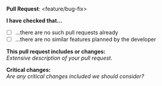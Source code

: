 **Pull Request**: <feature/bug-fix>

**I have checked that...**

- [ ] ...there are no such pull requests already
- [ ] ...there are no similar features planned by the developer

**This pull request includes or changes:** <br>
_Extensive description of your pull request._

**Critical changes:** <br>
_Are any critical changes included we should consider?_
